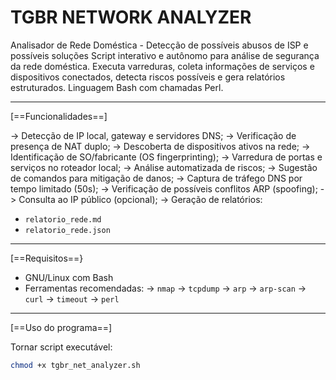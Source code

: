 # TGBR NETWORK ANALYZER
Analisador de Rede Doméstica - Detecção de possíveis abusos de ISP e possíveis soluções
Script interativo e autônomo para análise de segurança da rede doméstica. 
Executa varreduras, coleta informações de serviços e dispositivos conectados, detecta riscos possíveis e gera relatórios estruturados.
Linguagem Bash com chamadas Perl. 

---

[==Funcionalidades==]

-> Detecção de IP local, gateway e servidores DNS;
-> Verificação de presença de NAT duplo;
-> Descoberta de dispositivos ativos na rede; 
-> Identificação de SO/fabricante (OS fingerprinting);
-> Varredura de portas e serviços no roteador local;
-> Análise automatizada de riscos;
-> Sugestão de comandos para mitigação de danos;
-> Captura de tráfego DNS por tempo limitado (50s);
-> Verificação de possíveis conflitos ARP (spoofing);
-> Consulta ao IP público (opcional);
-> Geração de relatórios:
  - `relatorio_rede.md` 
  - `relatorio_rede.json` 

---

[==Requisitos==}

- GNU/Linux com Bash
- Ferramentas recomendadas:
  -> `nmap`
  -> `tcpdump`
  -> `arp`
  -> `arp-scan` 
  -> `curl`
  -> `timeout`
  -> `perl`

---

[==Uso do programa==]

Tornar script executável:
```bash
chmod +x tgbr_net_analyzer.sh
